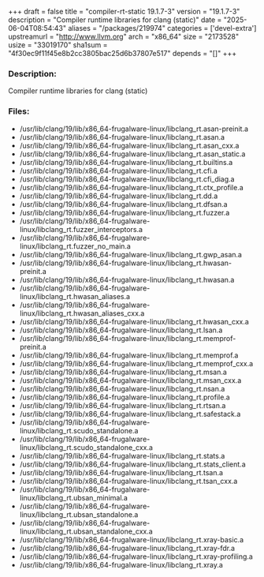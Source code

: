 +++
draft = false
title = "compiler-rt-static 19.1.7-3"
version = "19.1.7-3"
description = "Compiler runtime libraries for clang (static)"
date = "2025-06-04T08:54:43"
aliases = "/packages/219974"
categories = ['devel-extra']
upstreamurl = "http://www.llvm.org"
arch = "x86_64"
size = "2173528"
usize = "33019170"
sha1sum = "4f30ec9f11f45e8b2cc3805bac25d6b37807e517"
depends = "[]"
+++
### Description: 
Compiler runtime libraries for clang (static)

### Files: 
* /usr/lib/clang/19/lib/x86_64-frugalware-linux/libclang_rt.asan-preinit.a
* /usr/lib/clang/19/lib/x86_64-frugalware-linux/libclang_rt.asan.a
* /usr/lib/clang/19/lib/x86_64-frugalware-linux/libclang_rt.asan_cxx.a
* /usr/lib/clang/19/lib/x86_64-frugalware-linux/libclang_rt.asan_static.a
* /usr/lib/clang/19/lib/x86_64-frugalware-linux/libclang_rt.builtins.a
* /usr/lib/clang/19/lib/x86_64-frugalware-linux/libclang_rt.cfi.a
* /usr/lib/clang/19/lib/x86_64-frugalware-linux/libclang_rt.cfi_diag.a
* /usr/lib/clang/19/lib/x86_64-frugalware-linux/libclang_rt.ctx_profile.a
* /usr/lib/clang/19/lib/x86_64-frugalware-linux/libclang_rt.dd.a
* /usr/lib/clang/19/lib/x86_64-frugalware-linux/libclang_rt.dfsan.a
* /usr/lib/clang/19/lib/x86_64-frugalware-linux/libclang_rt.fuzzer.a
* /usr/lib/clang/19/lib/x86_64-frugalware-linux/libclang_rt.fuzzer_interceptors.a
* /usr/lib/clang/19/lib/x86_64-frugalware-linux/libclang_rt.fuzzer_no_main.a
* /usr/lib/clang/19/lib/x86_64-frugalware-linux/libclang_rt.gwp_asan.a
* /usr/lib/clang/19/lib/x86_64-frugalware-linux/libclang_rt.hwasan-preinit.a
* /usr/lib/clang/19/lib/x86_64-frugalware-linux/libclang_rt.hwasan.a
* /usr/lib/clang/19/lib/x86_64-frugalware-linux/libclang_rt.hwasan_aliases.a
* /usr/lib/clang/19/lib/x86_64-frugalware-linux/libclang_rt.hwasan_aliases_cxx.a
* /usr/lib/clang/19/lib/x86_64-frugalware-linux/libclang_rt.hwasan_cxx.a
* /usr/lib/clang/19/lib/x86_64-frugalware-linux/libclang_rt.lsan.a
* /usr/lib/clang/19/lib/x86_64-frugalware-linux/libclang_rt.memprof-preinit.a
* /usr/lib/clang/19/lib/x86_64-frugalware-linux/libclang_rt.memprof.a
* /usr/lib/clang/19/lib/x86_64-frugalware-linux/libclang_rt.memprof_cxx.a
* /usr/lib/clang/19/lib/x86_64-frugalware-linux/libclang_rt.msan.a
* /usr/lib/clang/19/lib/x86_64-frugalware-linux/libclang_rt.msan_cxx.a
* /usr/lib/clang/19/lib/x86_64-frugalware-linux/libclang_rt.nsan.a
* /usr/lib/clang/19/lib/x86_64-frugalware-linux/libclang_rt.profile.a
* /usr/lib/clang/19/lib/x86_64-frugalware-linux/libclang_rt.rtsan.a
* /usr/lib/clang/19/lib/x86_64-frugalware-linux/libclang_rt.safestack.a
* /usr/lib/clang/19/lib/x86_64-frugalware-linux/libclang_rt.scudo_standalone.a
* /usr/lib/clang/19/lib/x86_64-frugalware-linux/libclang_rt.scudo_standalone_cxx.a
* /usr/lib/clang/19/lib/x86_64-frugalware-linux/libclang_rt.stats.a
* /usr/lib/clang/19/lib/x86_64-frugalware-linux/libclang_rt.stats_client.a
* /usr/lib/clang/19/lib/x86_64-frugalware-linux/libclang_rt.tsan.a
* /usr/lib/clang/19/lib/x86_64-frugalware-linux/libclang_rt.tsan_cxx.a
* /usr/lib/clang/19/lib/x86_64-frugalware-linux/libclang_rt.ubsan_minimal.a
* /usr/lib/clang/19/lib/x86_64-frugalware-linux/libclang_rt.ubsan_standalone.a
* /usr/lib/clang/19/lib/x86_64-frugalware-linux/libclang_rt.ubsan_standalone_cxx.a
* /usr/lib/clang/19/lib/x86_64-frugalware-linux/libclang_rt.xray-basic.a
* /usr/lib/clang/19/lib/x86_64-frugalware-linux/libclang_rt.xray-fdr.a
* /usr/lib/clang/19/lib/x86_64-frugalware-linux/libclang_rt.xray-profiling.a
* /usr/lib/clang/19/lib/x86_64-frugalware-linux/libclang_rt.xray.a
